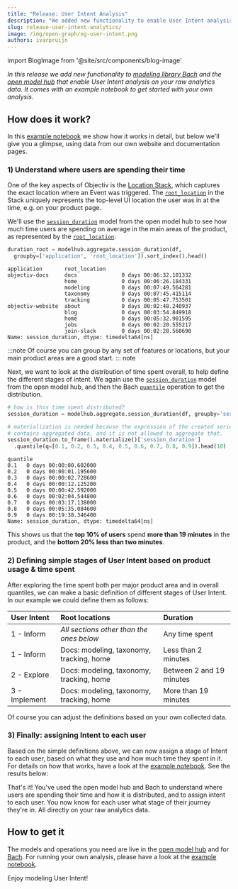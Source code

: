 ```yaml
---
title: "Release: User Intent Analysis"
description: "We added new functionality to enable User Intent analysis on your raw analytics data. See the example notebook to get started."
slug: release-user-intent-analytics/
image: /img/open-graph/og-user-intent.png
authors: ivarpruijn
---
```


<head>
  <meta property="og:title" content="Release: User Intent Analysis" />
</head>


import BlogImage from '@site/src/components/blog-image'

[example-notebook]: https://objectiv.io/docs/modeling/user_intent
[locations]: https://objectiv.io/docs/tracking/core-concepts/locations
[root_location]: https://objectiv.io/docs/taxonomy/reference/location-contexts/RootLocationContext/
[session_duration]: https://objectiv.io/docs/modeling/modelhub_api_reference/modelhub.Aggregate.session_duration/#modelhub-aggregate-session-duration
[quantile]: https://objectiv.io/docs/modeling/DataFrame/bach.DataFrame.quantile/#bach-dataframe-quantile
[model-hub]: https://objectiv.io/docs/modeling/
[bach]: https://objectiv.io/docs/modeling/bach

*In this release we add new functionality to [modeling library Bach][bach] and the [open model hub][model-hub] 
that enable User Intent analysis on your raw analytics data. It comes with an example notebook to get started 
with your own analysis.*

<!--truncate-->

## How does it work?

In this [example notebook][example-notebook] we show how it works in detail, but below we'll give you a 
glimpse, using data from our own website and documentation pages.

### 1) Understand where users are spending their time
One of the key aspects of Objectiv is the [Location Stack][locations], which captures the exact location 
where an Event was triggered. The [`root_location`][root_location] in the Stack uniquely represents the 
top-level UI location the user was in at the time, e.g. on your product page.

We'll use the [`session_duration`][session_duration] model from the open model hub to see how much time users 
are spending on average in the main areas of the product, as represented by the 
[`root_location`][root_location]:

```python
duration_root = modelhub.aggregate.session_duration(df, 
  groupby=['application', 'root_location']).sort_index().head()
```
```
application       root_location
objectiv-docs     docs              0 days 00:06:32.101332
                  home              0 days 00:06:26.184331
                  modeling          0 days 00:07:49.564281
                  taxonomy          0 days 00:07:45.415114
                  tracking          0 days 00:05:47.753501
objectiv-website  about             0 days 00:02:48.240937
                  blog              0 days 00:03:54.849918
                  home              0 days 00:05:32.901595
                  jobs              0 days 00:02:20.555217
                  join-slack        0 days 00:02:28.560690
Name: session_duration, dtype: timedelta64[ns]
```

:::note
Of course you can group by any set of features or locations, but your main product areas are a good start.
::: note

Next, we want to look at the distribution of time spent overall, to help define the different stages of 
intent. We again use the [`session_duration`][session_duration] model from the open model hub, and then the 
Bach [`quantile`][quantile] operation to get the distribution.

```python
# how is this time spent distributed?
session_duration = modelhub.aggregate.session_duration(df, groupby='session_id')

# materialization is needed because the expression of the created series 
# contains aggregated data, and it is not allowed to aggregate that.
session_duration.to_frame().materialize()['session_duration']
  .quantile(q=[0.1, 0.2, 0.3, 0.4, 0.5, 0.6, 0.7, 0.8, 0.9]).head(10)
```
```
quantile
0.1   0 days 00:00:00.602000
0.2   0 days 00:00:01.195600
0.3   0 days 00:00:02.728600
0.4   0 days 00:00:12.125200
0.5   0 days 00:00:42.592000
0.6   0 days 00:02:04.544800
0.7   0 days 00:03:17.138000
0.8   0 days 00:05:35.084600
0.9   0 days 00:19:38.346400
Name: session_duration, dtype: timedelta64[ns]
```

This shows us that the **top 10% of users** spend **more than 19 minutes** in the product, and the 
**bottom 20% less than two minutes**.

### 2) Defining simple stages of User Intent based on product usage & time spent
After exploring the time spent both per major product area and in overall quantiles, we can make a basic 
definition of different stages of User Intent. In our example we could define them as follows:

| User Intent   | Root locations                            | Duration
| :--           | :--                                       | :--           
| 1 - Inform    | *All sections other than the ones below*  | Any time spent
| 1 - Inform    | Docs: modeling, taxonomy, tracking, home  | Less than 2 minutes
| 2 - Explore   | Docs: modeling, taxonomy, tracking, home  | Between 2 and 19 minutes
| 3 - Implement | Docs: modeling, taxonomy, tracking, home  | More than 19 minutes

Of course you can adjust the definitions based on your own collected data. 

### 3) Finally: assigning Intent to each user
Based on the simple definitions above, we can now assign a stage of Intent to each user, based on what they 
use and how much time they spent in it. For details on how that works, have a look at the 
[example notebook][example-notebook]. See the results below:

<BlogImage 
  url='img/blog/releases/20220422-user-intent-results.png'
  caption="Results for User Intent analysis on our website and documentation pages"
/>

That's it! You've used the open model hub and Bach to understand where users are spending their time and how 
it is distributed, and to assign intent to each user. You now know for each user what stage of their journey 
they're in. All directly on your raw analytics data.

## How to get it
The models and operations you need are live in the [open model hub][model-hub] and for [Bach][bach]. For 
running your own analysis, please have a look at the [example notebook][example-notebook].

Enjoy modeling User Intent!
